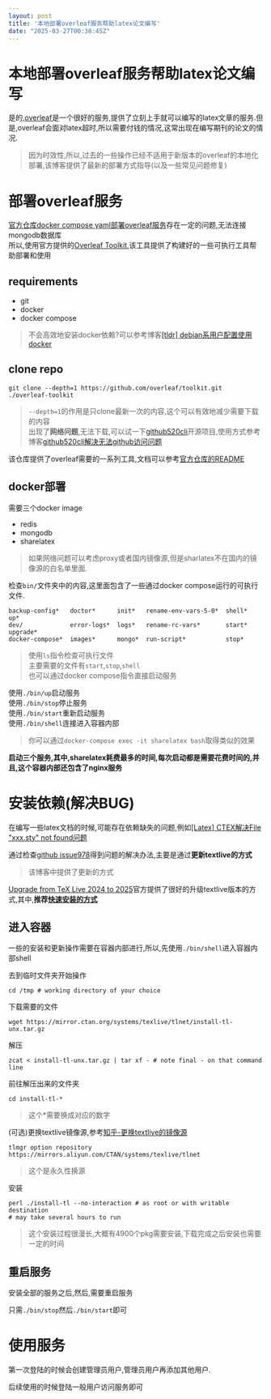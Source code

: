 ```yaml
---
layout: post
title: '本地部署overleaf服务帮助latex论文编写'
date: "2025-03-27T00:38:45Z"
---
```

本地部署overleaf服务帮助latex论文编写
=========================

是的,[overleaf](https://www.overleaf.com/)是一个很好的服务,提供了立刻上手就可以编写的latex文章的服务.但是,overleaf会面对latex超时,所以需要付钱的情况,这常出现在编写期刊的论文的情况.

> 因为时效性,所以,过去的一些操作已经不适用于新版本的overleaf的本地化部署,该博客提供了最新的部署方式指导(以及一些常见问题修复)

部署overleaf服务
============

[官方仓库docker compose yaml部署overleaf服务](https://github.com/overleaf/overleaf/blob/main/docker-compose.yml)存在一定的问题,无法连接mongodb数据库  
所以,使用官方提供的[Overleaf Toolkit](https://github.com/overleaf/toolkit/),该工具提供了构建好的一些可执行工具帮助部署和使用

requirements
------------

*   git
*   docker
*   docker compose

> 不会高效地安装docker依赖?可以参考博客[\[tldr\] debian系用户配置使用docker](https://www.cnblogs.com/xuhe2/p/18770822)

clone repo
----------

    git clone --depth=1 https://github.com/overleaf/toolkit.git ./overleaf-toolkit
    

> `--depth=1`的作用是只clone最新一次的内容,这个可以有效地减少需要下载的内容  
> 出现了**网络问题**,无法下载,可以试一下[github520cli](https://github.com/xuhe2/github520cli)开源项目,使用方式参考博客[github520cli解决无法github访问问题](https://www.cnblogs.com/xuhe2/p/18716808)

该仓库提供了overleaf需要的一系列工具,文档可以参考[官方仓库的README](https://github.com/overleaf/toolkit/blob/master/doc/README.md)

docker部署
--------

需要三个docker image

*   redis
*   mongodb
*   sharelatex

> 如果网络问题可以考虑proxy或者国内镜像源,但是sharlatex不在国内的镜像源的白名单里面.

检查`bin/`文件夹中的内容,这里面包含了一些通过docker compose运行的可执行文件.

    backup-config*   doctor*      init*   rename-env-vars-5-0*  shell*  up*                       
    dev/             error-logs*  logs*   rename-rc-vars*       start*  upgrade*                  
    docker-compose*  images*      mongo*  run-script*           stop*   
    

> 使用`ls`指令检查可执行文件  
> 主要需要的文件有`start`,`stop`,`shell`  
> 也可以通过docker compose指令直接启动服务

使用`./bin/up`启动服务  
使用`./bin/stop`停止服务  
使用`./bin/start`重新启动服务  
使用`./bin/shell`连接进入容器内部

> 你可以通过`docker-compose exec -it sharelatex bash`取得类似的效果

**启动三个服务,其中,sharelatex耗费最多的时间,每次启动都是需要花费时间的,并且,这个容器内部还包含了nginx服务**

安装依赖(解决BUG)
===========

在编写一些latex文档的时候,可能存在依赖缺失的问题,例如[\[Latex\] CTEX解决File "xxx.sty" not found问题](https://www.cnblogs.com/Xiaoyan-Li/p/14805950.html)

通过检查[github issue978](https://github.com/overleaf/overleaf/issues/978)得到问题的解决办法,主要是通过**更新textlive的方式**

> 该博客中提供了更新的方式

[Upgrade from TeX Live 2024 to 2025](https://www.tug.org/texlive/upgrade.html)官方提供了很好的升级textlive版本的方式,其中,**推荐[快速安装的方式](https://www.tug.org/texlive/quickinstall.html)**

进入容器
----

一些的安装和更新操作需要在容器内部进行,所以,先使用`./bin/shell`进入容器内部shell

去到临时文件夹开始操作

    cd /tmp # working directory of your choice
    

下载需要的文件

    wget https://mirror.ctan.org/systems/texlive/tlnet/install-tl-unx.tar.gz
    

解压

    zcat < install-tl-unx.tar.gz | tar xf - # note final - on that command line
    

前往解压出来的文件夹

    cd install-tl-*
    

> 这个\*需要换成对应的数字

(可选)更换textlive镜像源,参考[知乎-更换textlive的镜像源](https://zhuanlan.zhihu.com/p/444440227)

    tlmgr option repository https://mirrors.aliyun.com/CTAN/systems/texlive/tlnet
    

> 这个是永久性换源

安装

    perl ./install-tl --no-interaction # as root or with writable destination
    # may take several hours to run
    

> 这个安装过程很漫长,大概有4900个pkg需要安装,下载完成之后安装也需要一定的时间

重启服务
----

安装全部的服务之后,然后,需要重启服务

只需`./bin/stop`然后`./bin/start`即可

使用服务
====

第一次登陆的时候会创建管理员用户,管理员用户再添加其他用户.

后续使用的时候登陆一般用户访问服务即可